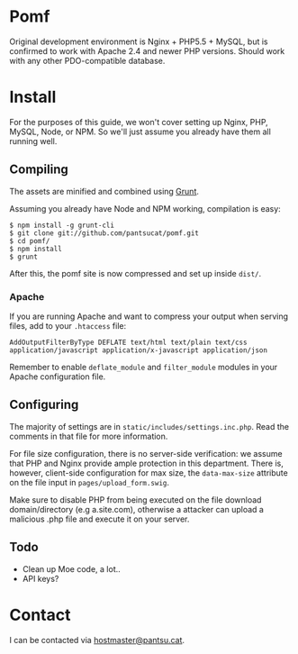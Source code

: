 # Pomf
Original development environment is Nginx + PHP5.5 + MySQL, but is confirmed to work with Apache 2.4
and newer PHP versions. Should work with any other PDO-compatible database.

# Install
For the purposes of this guide, we won't cover setting up Nginx, PHP, MySQL,
Node, or NPM.  So we'll just assume you already have them all running well.

## Compiling
The assets are minified and combined using [Grunt](http://gruntjs.com/).

Assuming you already have Node and NPM working, compilation is easy:
```
$ npm install -g grunt-cli
$ git clone git://github.com/pantsucat/pomf.git
$ cd pomf/
$ npm install
$ grunt
```
After this, the pomf site is now compressed and set up inside `dist/`.

### Apache
If you are running Apache and want to compress your output when serving files, add to your `.htaccess` file:
```
AddOutputFilterByType DEFLATE text/html text/plain text/css application/javascript application/x-javascript application/json
```
Remember to enable `deflate_module` and `filter_module` modules in your Apache configuration file.

## Configuring
The majority of settings are in `static/includes/settings.inc.php`.  Read the 
comments in that file for more information.

For file size configuration, there is no server-side verification: we assume 
that PHP and Nginx provide ample protection in this department.  There is,
however, client-side configuration for max size, the `data-max-size` attribute
on the file input in `pages/upload_form.swig`.

Make sure to disable PHP from being executed on the file download domain/directory (e.g a.site.com), otherwise a attacker can upload a malicious .php file and execute it on your server.

## Todo

* Clean up Moe code, a lot..
* API keys?

# Contact
I can be contacted via hostmaster@pantsu.cat.
